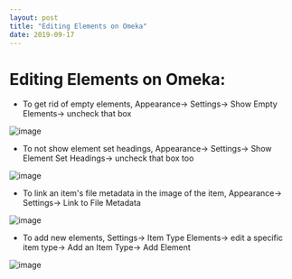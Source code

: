 ```yaml
---
layout: post
title: "Editing Elements on Omeka"
date: 2019-09-17
---
```

# Editing Elements on Omeka: #

  * To get rid of empty elements, Appearance-> Settings-> Show Empty Elements-> uncheck that box
  
  ![image](https://user-images.githubusercontent.com/54911846/65054543-b8e7af00-d93b-11e9-9b0d-8034227c173b.png)  
 
 * To not show element set headings, Appearance-> Settings-> Show Element Set Headings-> uncheck that box too
 
 ![image](https://user-images.githubusercontent.com/54911846/65054587-d0269c80-d93b-11e9-9aa3-b8117db5b1db.png)
 
 * To link an item's file metadata in the image of the item, Appearance-> Settings-> Link to File Metadata
  
  ![image](https://user-images.githubusercontent.com/54911846/65054625-dfa5e580-d93b-11e9-8c12-eec7fb864e59.png)
 
 * To add new elements, Settings-> Item Type Elements-> edit a specific item type-> Add an Item Type-> Add Element
  
  ![image](https://user-images.githubusercontent.com/54911846/65053739-6bb70d80-d93a-11e9-83c0-292c15d46ca2.png)
